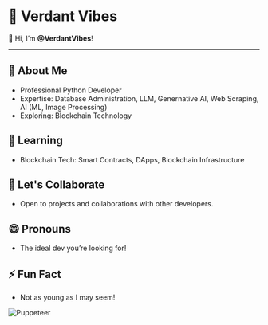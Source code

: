 # 🌿 Verdant Vibes  

👋 Hi, I’m **@VerdantVibes**!  

---  

## 👀 About Me  
- Professional Python Developer
- Expertise: Database Administration, LLM, Genernative AI, Web Scraping, AI (ML, Image Processing)  
- Exploring: Blockchain Technology  

## 🌱 Learning  
- Blockchain Tech: Smart Contracts, DApps, Blockchain Infrastructure  

## 💞️ Let's Collaborate  
- Open to projects and collaborations with other developers.  

## 😄 Pronouns  
- The ideal dev you’re looking for!  

## ⚡ Fun Fact  
- Not as young as I may seem!

![Puppeteer](https://img.shields.io/badge/Package-Puppeteer-orange?&style=flat&logo=kotlin&logoColor=white)&nbsp;

<!---  
VerdantVibes/VerdantVibes is a ✨ special ✨ repository because its `README.md` (this file) appears on your GitHub profile.  
You can click the Preview link to take a look at your changes.  
--->  
